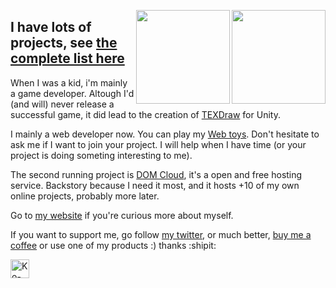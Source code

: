 
<a href="https://domcloud.io" target="_blank"><img align="right" height="150px" src="https://domcloud.io/assets/icon.png"></a>

<a href="https://u3d.as/mFe" target="_blank"><img align="right" height="150px" src="https://res.cloudinary.com/wellosoft/image/upload/c_fill,h_300,w_300/v1512857611/expertise/library-texdraw.png"></a>

## I have lots of projects, see [the complete list here](https://willnode.github.io/)

When I was a kid, i'm mainly a game developer. Altough I'd (and will) never release a successful game, it did lead to the creation of [TEXDraw](https://u3d.as/mFe) for Unity.

I mainly a web developer now. You can play my [Web toys](https://willnode.github.io/). Don't hesitate to ask me if I want to join your project. I will help when I have time (or your project is doing someting interesting to me).


The second running project is [DOM Cloud](https://domcloud.io/), it's a open and free hosting service. Backstory because I need it most, and it hosts +10 of my own online projects, probably more later.

Go to [my website](https://wellosoft.net/) if you're curious more about myself.

If you want to support me, go follow [my twitter](https://twitter.com/willnode), or much better, 
<a href="https://ko-fi.com/willnode" target="_blank">buy me a coffee</a> or use one of my products :) thanks :shipit:

<a href="https://ko-fi.com/willnode" target="_blank"><img src="https://user-images.githubusercontent.com/20214420/149798252-4a215257-0ba6-440a-87b8-9c44ecdd9f8e.png" height="30px" alt="Ko-Fi" ></a>
